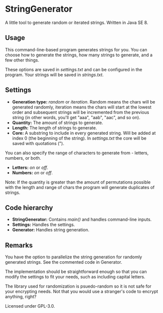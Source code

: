 # StringGenerator
A little tool to generate random or iterated strings. Written in Java SE 8.

## Usage
This command-line-based program generates strings for you. You can choose how to generate the strings, how many strings to generate, and a few other things.

These options are saved in *settings.txt* and can be configured in the program. Your strings will be saved in *strings.txt*.

## Settings
* **Generation type:** *random* or *iteration*. Random means the chars will be generated randomly, iteration means the chars will start at the lowest order and subsequent strings will be incremented from the previous string (in other words, you'll get "aaa", "aab", "aac", and so on).
* **Quantity:** The amount of strings to generate.
* **Length:** The length of strings to generate.
* **Core:** A substring to include in every generated string. Will be added at index 0 (the beginning of the string). In *settings.txt* the core will be saved with quotations (").

You can also specify the range of characters to generate from - letters, numbers, or both.

* **Letters:** *on* or *off*.
* **Numbers:** *on* or *off*.

Note: If the quantity is greater than the amount of permutations possible with the length and range of chars the program will generate duplicates of strings.

## Code hierarchy
* **StringGenerator:** Contains *main()* and handles command-line inputs.
* **Settings:** Handles the settings.
* **Generator:** Handles string generation.

## Remarks
You have the option to parallelize the string generation for randomly generated strings. See the commented code in Generator.

The implementation should be straightforward enough so that you can modify the settings to fit your needs, such as including capital letters.

The library used for randomization is psuedo-random so it is not safe for your encrypting needs. Not that you would use a stranger's code to encrypt anything, right?

Licensed under GPL-3.0.
